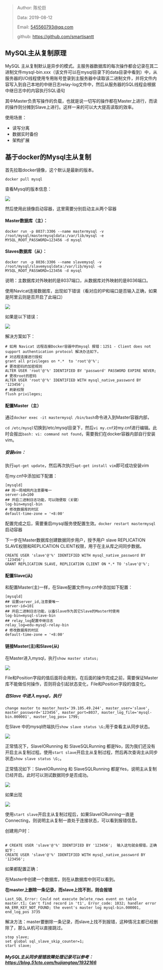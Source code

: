 > Author: 陈伦巨
>
> Data: 2019-08-12
>
> Email: 545560793@qq.com
>
> github: https://github.com/smartisantt



## MySQL主从复制原理

MySQL 主从复制默认是异步的模式。主服务器数据库的每次操作都会记录在其二进制文件mysql-bin.xxx（该文件可以在mysql目录下的data目录中看到）中，从服务器的I/O线程使用专用账号登录到主服务器中读取该二进制文件，并将文件内容写入到自己本地的中继日志relay-log文件中，然后从服务器的SQL线程会根据中继日志中的内容执行SQL语句

其中Master负责写操作的负载，也就是说一切写的操作都在Master上进行，而读的操作则分摊到Slave上进行。这样一来的可以大大提高读取的效率。

使用场景：

- 读写分离
- 数据实时备份
- 架构扩展



## 基于docker的Mysql主从复制

首先拉取docker镜像，这个默认是最新的版本。

```
docker pull mysql
```

查看Mysql的版本信息：

![](https://github.com/smartisantt/Python-100days/blob/master/%E6%95%B0%E6%8D%AE%E5%BA%93/res/1565597202(1).jpg?raw=true)



然后使用此镜像启动容器，这里需要分别启动主从两个容器



#### Master数据库（主）：

`docker run -p 8037:3306 --name mastermysql -v /root/mysql/mastermysqldata:/var/lib/mysql -e MYSQL_ROOT_PASSWORD=123456 -d mysql`



#### Slaves数据库（从）：

`docker run -p 8036:3306 --name slavemysql -v /root/mysql/slavemysqldata:/var/lib/mysql -e MYSQL_ROOT_PASSWORD=123456 -d mysql`



说明：主数据库对外映射的是8037端口，从数据库对外映射的是8036端口。



使用Navicat连接数据库，出现如下错误（看对应的IP和端口是否输入正确，如果是阿里云则是否开启了此端口）

![](https://github.com/smartisantt/Python-100days/blob/master/%E6%95%B0%E6%8D%AE%E5%BA%93/res/1565597815(1).jpg?raw=true)

如果是以下错误：

![](https://github.com/smartisantt/Python-100days/blob/master/%E6%95%B0%E6%8D%AE%E5%BA%93/res/1565598919(1).jpg?raw=true)

解决方案如下：

```
# 如用 Navicat 远程连接Docker容器中的mysql 报错：1251 - Client does not support authentication protocol 解决办法如下。
# 对远程连接进行授权
grant all privileges on *.*  to 'root'@'%'; 
# 更改密码的加密规则
ALTER USER 'root'@'%' IDENTIFIED BY 'password' PASSWORD EXPIRE NEVER;
# 更改root的密码
ALTER USER 'root'@'%' IDENTIFIED WITH mysql_native_password BY '123456'; 
# 刷新权限
flush privileges; 
```



#### 配置Master（主）

通过`docker exec -it mastermysql /bin/bash`命令进入到Master容器内部，

`cd /etc/mysql`切换到/etc/mysql目录下，然后`vi my.cnf`对my.cnf进行编辑。此时会报出`bash: vi: command not found`，需要我们在docker容器内部自行安装vim。

##### 安装vim：

执行`apt-get update`，然后再次执行`apt-get install vim`即可成功安装vim

在my.cnf中添加如下配置：

```
[mysqld]
## 同一局域网内注意要唯一
server-id=100  
## 开启二进制日志功能，可以随便取（关键）
log-bin=mysql-bin
# 修改数据库的时区
default-time-zone = '+8:00'
```



配置完成之后，需要重启mysql服务使配置生效。`docker restart mastermysql`启动容器

下一步在Master数据库创建数据同步用户，授予用户 slave REPLICATION SLAVE权限和REPLICATION CLIENT权限，用于在主从库之间同步数据。



```
CREATE USER 'slave'@'%' IDENTIFIED WITH mysql_native_password BY '123456';
GRANT REPLICATION SLAVE, REPLICATION CLIENT ON *.* TO 'slave'@'%';
```





#### 配置Slave(从)

和配置Master(主)一样，在Slave配置文件my.cnf中添加如下配置：

```
[mysqld]
## 设置server_id,注意要唯一
server-id=101  
## 开启二进制日志功能，以备Slave作为其它Slave的Master时使用
log-bin=mysql-slave-bin   
## relay_log配置中继日志
relay_log=edu-mysql-relay-bin 
# 修改数据库的时区
default-time-zone = '+8:00'
```



#### 链接Master(主)和Slave(从)

在Master进入mysql，执行`show master status;`

![](https://github.com/smartisantt/Python-100days/blob/master/%E6%95%B0%E6%8D%AE%E5%BA%93/res/1565596510(1).png?raw=true)

File和Position字段的值后面将会用到，在后面的操作完成之前，需要保证Master库不能做任何操作，否则将会引起状态变化，File和Position字段的值变化。

##### 在Slave 中进入 mysql，执行

```
change master to master_host='39.105.49.244', master_user='slave', master_password='123456', master_port=8037, master_log_file='mysql-bin.000001', master_log_pos= 1799;
```



在Slave 中的mysql终端执行`show slave status \G;`用于查看主从同步状态。

![](https://github.com/smartisantt/Python-100days/blob/master/%E6%95%B0%E6%8D%AE%E5%BA%93/res/1565596812(1).jpg?raw=true)



正常情况下，SlaveIORunning 和 SlaveSQLRunning 都是No，因为我们还没有开启主从复制过程。使用`start slave`开启主从复制过程，然后再次查询主从同步状态`show slave status \G;`。



正常情况如下：SlaveIORunning 和 SlaveSQLRunning 都是Yes，说明主从复制已经开启。此时可以测试数据同步是否成功。

![](https://github.com/smartisantt/Python-100days/blob/master/%E6%95%B0%E6%8D%AE%E5%BA%93/res/1565596599(1).jpg?raw=true)





如果出现	

![](https://github.com/smartisantt/Python-100days/blob/master/%E6%95%B0%E6%8D%AE%E5%BA%93/res/1565596709(1).jpg?raw=true)

使用`start slave`开启主从复制过程后，如果SlaveIORunning一直是Connecting，则说明主从复制一直处于连接状态，可以看到报错信息。

创建用户时：

```

# CREATE USER 'slave'@'%' IDENTIFIED BY '123456';  输入这句就会报错，正确如下：
CREATE USER 'slave'@'%' IDENTIFIED WITH mysql_native_password BY '123456';
```



如果都配置正确：

在Master中创建一个数据库，则在从数据库中则可以看到。



**在master上删除一条记录，而slave上找不到，则会报错**

```
Last_SQL_Error: Could not execute Delete_rows event on table master.t1; Can't find record in 't1', Error_code: 1032; handler error HA_ERR_KEY_NOT_FOUND; the event's master log mysql-bin.000001, end_log_pos 3735
```

解决方法：master要删除一条记录，而slave上找不到报错，这种情况主都已经删除了，那么从机可以直接跳过。

```mysql
stop slave;
set global sql_slave_skip_counter=1;
start slave;
```

##### MySQL主从同步报错故障处理记录可以参考：<https://blog.51cto.com/hujiangtao/1932166>

